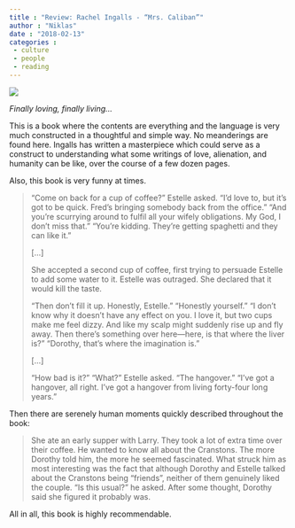 ```yaml
---
title : "Review: Rachel Ingalls - “Mrs. Caliban”"
author : "Niklas"
date : "2018-02-13"
categories : 
 - culture
 - people
 - reading
---
```


[![](https://niklasblog.com/wp-content/Mrs.-Caliban_featured.jpg)](https://niklasblog.com/wp-content/Mrs.-Caliban_featured.jpg)

_Finally loving, finally living..._

This is a book where the contents are everything and the language is very much constructed in a thoughtful and simple way. No meanderings are found here. Ingalls has written a masterpiece which could serve as a construct to understanding what some writings of love, alienation, and humanity can be like, over the course of a few dozen pages.

Also, this book is very funny at times.

> “Come on back for a cup of coffee?” Estelle asked. “I’d love to, but it’s got to be quick. Fred’s bringing somebody back from the office.” “And you’re scurrying around to fulfil all your wifely obligations. My God, I don’t miss that.” “You’re kidding. They’re getting spaghetti and they can like it.”
> 
> \[...\]
> 
> She accepted a second cup of coffee, first trying to persuade Estelle to add some water to it. Estelle was outraged. She declared that it would kill the taste.
> 
> “Then don’t fill it up. Honestly, Estelle.” “Honestly yourself.” “I don’t know why it doesn’t have any effect on you. I love it, but two cups make me feel dizzy. And like my scalp might suddenly rise up and fly away. Then there’s something over here—here, is that where the liver is?” “Dorothy, that’s where the imagination is.”
> 
> \[...\]
> 
> “How bad is it?” “What?” Estelle asked. “The hangover.” “I’ve got a hangover, all right. I’ve got a hangover from living forty-four long years.”

Then there are serenely human moments quickly described throughout the book:

> She ate an early supper with Larry. They took a lot of extra time over their coffee. He wanted to know all about the Cranstons. The more Dorothy told him, the more he seemed fascinated. What struck him as most interesting was the fact that although Dorothy and Estelle talked about the Cranstons being “friends”, neither of them genuinely liked the couple. “Is this usual?” he asked. After some thought, Dorothy said she figured it probably was.

All in all, this book is highly recommendable.
